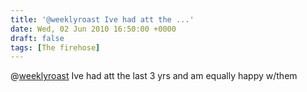 ```yaml
---
title: '@weeklyroast Ive had att the ...'
date: Wed, 02 Jun 2010 16:50:00 +0000
draft: false
tags: [The firehose]
---
```


@[weeklyroast](http://twitter.com/weeklyroast) Ive had att the last 3 yrs and am equally happy w/them